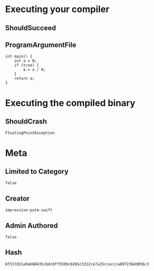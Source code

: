 # Executing your compiler

## ShouldSucceed

## ProgramArgumentFile

```
int main() {
    int a = 0;
    if (true) {
        a = a / 0;
    }
    return a;
}

```

# Executing the compiled binary

## ShouldCrash

```
FloatingPointException
```

# Meta

## Limited to Category

```
false
```

## Creator

```
impressive-palm-swift
```

## Admin Authored

```
false
```

## Hash

```
8f337d21a9ab88435cbdc8ff5599c0265c5312ce7a25ccaccca89723bdd056c3
```
